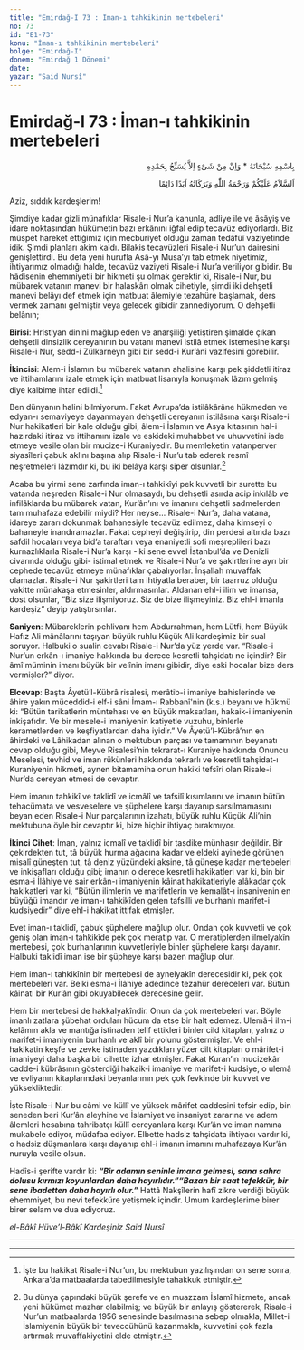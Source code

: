 ```yaml
---
title: "Emirdağ-I 73 : İman-ı tahkikinin mertebeleri"
no: 73
id: "E1-73"
konu: "İman-ı tahkikinin mertebeleri"
bolge: "Emirdağ-I"
donem: "Emirdağ 1 Dönemi"
date: 
yazar: "Said Nursî"
---
```


# Emirdağ-I 73 : İman-ı tahkikinin mertebeleri

<p class="arabic" dir="rtl" title="Meal: “Subhân Allah’ın adıyla” * “Hiçbir şey yoktur ki O'nu hamd ile tesbih etmesin” [İsrâ 17:44]">بِاسْمِهِ سُبْحَانَهُ * وَاِنْ مِنْ شَىْءٍ اِلاَّ يُسَبِّحُ بِحَمْدِهِ</p>

<p class="arabic" dir="rtl" title="Meal: “Allah’ın selâmı, rahmeti ve bereketleri, ebedî ve dâimî olarak üzerinize olsun.”">اَلسَّلاَمُ عَلَيْكُمْ وَرَحْمَةُ اللّٰهِ وَبَرَكَاتُهُ اَبَدًا دَائِمًا</p>

Aziz, sıddık kardeşlerim!

Şimdiye kadar gizli münafıklar Risale-i Nur’a kanunla, adliye ile ve âsâyiş ve idare noktasından hükümetin bazı erkânını iğfal edip tecavüz ediyorlardı. Biz müspet hareket ettiğimiz için mecburiyet olduğu zaman tedâfüî vaziyetinde idik. Şimdi planları akim kaldı. Bilakis tecavüzleri Risale-i Nur’un dairesini genişlettirdi. Bu defa yeni hurufla Asâ-yı Musa’yı tab etmek niyetimiz, ihtiyarımız olmadığı halde, tecavüz vaziyeti Risale-i Nur’a veriliyor gibidir. Bu hâdisenin ehemmiyetli bir hikmeti şu olmak gerektir ki, Risale-i Nur, bu mübarek vatanın manevi bir halaskârı olmak cihetiyle, şimdi iki dehşetli manevi belâyı def etmek için matbuat âlemiyle tezahüre başlamak, ders vermek zamanı gelmiştir veya gelecek gibidir zannediyorum. O dehşetli belânın;

**Birisi**: Hristiyan dinini mağlup eden ve anarşiliği yetiştiren şimalde çıkan dehşetli dinsizlik cereyanının bu vatanı manevi istilâ etmek istemesine karşı Risale-i Nur, sedd-i Zülkarneyn gibi bir sedd-i Kur’ânî vazifesini görebilir.

**İkincisi**: Alem-i İslamın bu mübarek vatanın ahalisine karşı pek şiddetli itiraz ve ittihamlarını izale etmek için matbuat lisanıyla konuşmak lâzım gelmiş diye kalbime ihtar edildi.[^1]

Ben dünyanın halini bilmiyorum. Fakat Avrupa’da istilâkârâne hükmeden ve edyan-ı semaviyeye dayanmayan dehşetli cereyanın istilâsına karşı Risale-i Nur hakikatleri bir kale olduğu gibi, âlem-i İslamın ve Asya kıtasının hal-i hazırdaki itiraz ve ittihamını izale ve eskideki muhabbet ve uhuvvetini iade etmeye vesile olan bir mucize-i Kuraniyedir. Bu memleketin vatanperver siyasîleri çabuk aklını başına alıp Risale-i Nur’u tab ederek resmî neşretmeleri lâzımdır ki, bu iki belâya karşı siper olsunlar.[^2]

Acaba bu yirmi sene zarfında iman-ı tahkikîyi pek kuvvetli bir surette bu vatanda neşreden Risale-i Nur olmasaydı, bu dehşetli asırda acip inkılâb ve infilâklarda bu mübarek vatan, Kur’ân’ını ve imanını dehşetli sadmelerden tam muhafaza edebilir miydi? Her neyse... Risale-i Nur’a, daha vatana, idareye zararı dokunmak bahanesiyle tecavüz edilmez, daha kimseyi o bahaneyle inandıramazlar. Fakat cepheyi değiştirip, din perdesi altında bazı safdil hocaları veya bid’a taraftarı veya enaniyetli sofi meşreplileri bazı kurnazlıklarla Risale-i Nur’a karşı -iki sene evvel İstanbul’da ve Denizli civarında olduğu gibi- istimal etmek ve Risale-i Nur’a ve şakirtlerine ayrı bir cephede tecavüz etmeye münafıklar çabalıyorlar. İnşallah muvaffak olamazlar. Risale-i Nur şakirtleri tam ihtiyatla beraber, bir taarruz olduğu vakitte münakaşa etmesinler, aldırmasınlar. Aldanan ehl-i ilim ve imansa, dost olsunlar, “Biz size ilişmiyoruz. Siz de bize ilişmeyiniz. Biz ehl-i imanla kardeşiz” deyip yatıştırsınlar.

**Saniyen**: Mübareklerin pehlivanı hem Abdurrahman, hem Lütfi, hem Büyük Hafız Ali mânâlarını taşıyan büyük ruhlu Küçük Ali kardeşimiz bir sual soruyor. Halbuki o sualin cevabı Risale-i Nur’da yüz yerde var. “Risale-i Nur’un erkân-ı imaniye hakkında bu derece kesretli tahşidatı ne içindir? Bir âmî müminin imanı büyük bir velînin imanı gibidir, diye eski hocalar bize ders vermişler?” diyor.

**Elcevap**: Başta Âyetü’l-Kübrâ risalesi, merâtib-i imaniye bahislerinde ve âhire yakın müceddid-i elf-i sâni İmam-ı Rabbanî'nin (k.s.) beyanı ve hükmü ki: “Bütün tarikatlerin müntehası ve en büyük maksatları, hakaik-i imaniyenin inkişafıdır. Ve bir mesele-i imaniyenin katiyetle vuzuhu, binlerle kerametlerden ve keşfiyatlardan daha iyidir.” Ve Âyetü’l-Kübrâ’nın en âhirdeki ve Lâhikadan alınan o mektubun parçası ve tamamının beyanatı cevap olduğu gibi, Meyve Risalesi’nin tekrarat-ı Kuraniye hakkında Onuncu Meselesi, tevhid ve iman rükünleri hakkında tekrarlı ve kesretli tahşidat-ı Kuraniyenin hikmeti, aynen bitamamiha onun hakiki tefsîri olan Risale-i Nur’da cereyan etmesi de cevaptır.

Hem imanın tahkikî ve taklidî ve icmâlî ve tafsilî kısımlarını ve imanın bütün tehacümata ve vesveselere ve şüphelere karşı dayanıp sarsılmamasını beyan eden Risale-i Nur parçalarının izahatı, büyük ruhlu Küçük Ali’nin mektubuna öyle bir cevaptır ki, bize hiçbir ihtiyaç bırakmıyor.

**İkinci Cihet**: İman, yalnız icmalî ve taklidî bir tasdike münhasır değildir. Bir çekirdekten tut, tâ büyük hurma ağacına kadar ve eldeki ayinede görünen misalî güneşten tut, tâ deniz yüzündeki aksine, tâ güneşe kadar mertebeleri ve inkişafları olduğu gibi; imanın o derece kesretli hakikatleri var ki, bin bir esma-i İlâhiye ve sair erkân-ı imaniyenin kâinat hakikatleriyle alâkadar çok hakikatleri var ki, “Bütün ilimlerin ve marifetlerin ve kemalât-ı insaniyenin en büyüğü imandır ve iman-ı tahkikîden gelen tafsilli ve burhanlı marifet-i kudsiyedir” diye ehl-i hakikat ittifak etmişler.

Evet iman-ı taklidî, çabuk şüphelere mağlup olur. Ondan çok kuvvetli ve çok geniş olan iman-ı tahkikîde pek çok meratip var. O meratiplerden ilmelyakîn mertebesi, çok burhanlarının kuvvetleriyle binler şüphelere karşı dayanır. Halbuki taklidî iman ise bir şüpheye karşı bazen mağlup olur.

Hem iman-ı tahkikînin bir mertebesi de aynelyakîn derecesidir ki, pek çok mertebeleri var. Belki esma-i İlâhiye adedince tezahür dereceleri var. Bütün kâinatı bir Kur’ân gibi okuyabilecek derecesine gelir.

Hem bir mertebesi de hakkalyakîndir. Onun da çok mertebeleri var. Böyle imanlı zatlara şübehat orduları hücum da etse bir halt edemez. Ulemâ-i ilm-i kelâmın akla ve mantığa istinaden telif ettikleri binler cild kitapları, yalnız o marifet-i imaniyenin burhanlı ve aklî bir yolunu göstermişler. Ve ehl-i hakikatin keşfe ve zevke istinaden yazdıkları yüzer cilt kitapları o mârifet-i imaniyeyi daha başka bir cihette izhar etmişler. Fakat Kuran’ın mucizekâr cadde-i kübrâsının gösterdiği hakaik‑i imaniye ve marifet-i kudsiye, o ulemâ ve evliyanın kitaplarındaki beyanlarının pek çok fevkinde bir kuvvet ve yüksekliktedir.

İşte Risale-i Nur bu câmi ve küllî ve yüksek mârifet caddesini tefsir edip, bin seneden beri Kur’ân aleyhine ve İslamiyet ve insaniyet zararına ve adem âlemleri hesabına tahribatçı küllî cereyanlara karşı Kur’ân ve iman namına mukabele ediyor, müdafaa ediyor. Elbette hadsiz tahşidata ihtiyacı vardır ki, o hadsiz düşmanlara karşı dayanıp ehl-i imanın imanını muhafazaya Kur’ân nuruyla vesile olsun.

Hadîs-i şerifte vardır ki: ***“Bir adamın seninle imana gelmesi, sana sahra dolusu kırmızı koyunlardan daha hayırlıdır.”******“Bazan bir saat tefekkür, bir sene ibadetten daha hayırlı olur.”*** Hattâ Nakşîlerin hafî zikre verdiği büyük ehemmiyet, bu nevi tefekküre yetişmek içindir. Umum kardeşlerime birer birer selam ve dua ediyoruz.

*el-Bâkî Hüve’l-Bâkî*
*Kardeşiniz*
*Said Nursî*

***

***
[^1]: İşte bu hakikat Risale-i Nur’un, bu mektubun yazılışından on sene sonra, Ankara’da matbaalarda tabedilmesiyle tahakkuk etmiştir.
[^2]: Bu dünya çapındaki büyük şerefe ve en muazzam İslamî hizmete, ancak yeni hükümet mazhar olabilmiş; ve büyük bir anlayış göstererek, Risale-i Nur’un matbaalarda 1956 senesinde basılmasına sebep olmakla, Millet-i İslamiyenin büyük bir teveccühünü kazanmakla, kuvvetini çok fazla artırmak muvaffakiyetini elde etmiştir.
